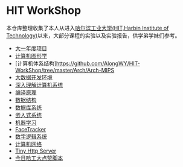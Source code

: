 # HIT WorkShop

本仓库整理收集了本人从进入[哈尔滨工业大学(HIT,Harbin Institute of Technology)](http://www.hit.edu.cn/)以来，大部分课程的实验以及实验报告，供学弟学妹们参考。

+ [大一年度项目](https://github.com/AlongWY/HIT-WorkShop/tree/master/Text2Scene)
+ [计算机图形学](https://github.com/AlongWY/HIT-WorkShop/tree/master/CG/ComputerGraphics)
+ [计算机体系结构]https://github.com/AlongWY/HIT-WorkShop/tree/master/Arch/Arch-MIPS
+ [大数据开发环境](https://github.com/AlongWY/HIT-WorkShop/tree/master/BigData/Spark-cluster)
+ [深入理解计算机系统](https://github.com/AlongWY/HIT-WorkShop/tree/master/CSAPP)
+ [编译原理](https://github.com/AlongWY/HIT-WorkShop/tree/master/Compiler)
+ [数据结构](https://github.com/AlongWY/HIT-WorkShop/tree/master/DataStruct)
+ [数据库系统](https://github.com/AlongWY/HIT-WorkShop/tree/master/Database/Flask-Shop)
+ [嵌入式系统](https://github.com/AlongWY/HIT-WorkShop/tree/master/Embedding)
+ [机器学习](https://github.com/AlongWY/HIT-WorkShop/tree/master/ML/Ml.jl)
+ [FaceTracker](https://github.com/AlongWY/HIT-WorkShop/tree/master/ML/FaceGen)
+ [数字逻辑系统](https://github.com/AlongWY/HIT-WorkShop/tree/master/MathematicalLogic)
+ [计算机网络](https://github.com/AlongWY/HIT-WorkShop/tree/master/Net/Tinyproxy)
+ [Tiny Http Server](https://github.com/AlongWY/HIT-WorkShop/tree/master/Net/TinyHttpServer)
+ [今日哈工大点赞脚本](https://github.com/AlongWY/HIT-WorkShop/blob/master/Net/HitSpiders/TodayHIT.py)